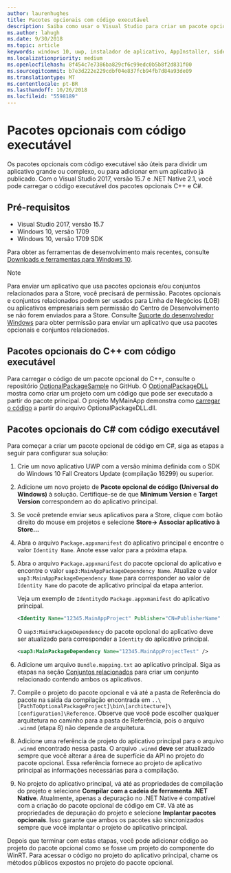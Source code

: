 ```yaml
---
author: laurenhughes
title: Pacotes opcionais com código executável
description: Saiba como usar o Visual Studio para criar um pacote opcional com código executável.
ms.author: lahugh
ms.date: 9/30/2018
ms.topic: article
keywords: windows 10, uwp, instalador de aplicativo, AppInstaller, sideload, conjunto relacionado, pacotes opcionais
ms.localizationpriority: medium
ms.openlocfilehash: 8f454c7e7386ba829cf6c99edc0b5b8f2d831f00
ms.sourcegitcommit: b7e3d222e229cdbf04e837fcb94fb7d84a93de09
ms.translationtype: MT
ms.contentlocale: pt-BR
ms.lasthandoff: 10/26/2018
ms.locfileid: "5598189"
---
```

# <a name="optional-packages-with-executable-code"></a>Pacotes opcionais com código executável
 
Os pacotes opcionais com código executável são úteis para dividir um aplicativo grande ou complexo, ou para adicionar em um aplicativo já publicado. Com o Visual Studio 2017, versão 15.7 e .NET Native 2.1, você pode carregar o código executável dos pacotes opcionais C++ e C#.

## <a name="prerequisites"></a>Pré-requisitos
- Visual Studio 2017, versão 15.7
- Windows 10, versão 1709
- Windows 10, versão 1709 SDK

Para obter as ferramentas de desenvolvimento mais recentes, consulte [Downloads e ferramentas para Windows 10](https://developer.microsoft.com/windows/downloads). 

> [!NOTE]
> Para enviar um aplicativo que usa pacotes opcionais e/ou conjuntos relacionados para a Store, você precisará de permissão. Pacotes opcionais e conjuntos relacionados podem ser usados para Linha de Negócios (LOB) ou aplicativos empresariais sem permissão do Centro de Desenvolvimento se não forem enviados para a Store. Consulte [Suporte do desenvolvedor Windows](https://developer.microsoft.com/windows/support) para obter permissão para enviar um aplicativo que usa pacotes opcionais e conjuntos relacionados.

## <a name="c-optional-packages-with-executable-code"></a>Pacotes opcionais do C++ com código executável

Para carregar o código de um pacote opcional do C++, consulte o repositório [OptionalPackageSample](https://github.com/AppInstaller/OptionalPackageSample) no GitHub. O [OptionalPackageDLL](https://github.com/AppInstaller/OptionalPackageSample/tree/master/OptionalPackageDLL) mostra como criar um projeto com um código que pode ser executado a partir do pacote principal. O projeto MyMainApp demonstra como [carregar o código](https://github.com/AppInstaller/OptionalPackageSample/blob/bf6b4915ff1f3b8abfdaacb1ad9e77184c49fe18/MyMainApp/MainPage.xaml.cpp#L182) a partir do arquivo OptionalPackageDLL.dll.

## <a name="c-optional-packages-with-executable-code"></a>Pacotes opcionais do C# com código executável

Para começar a criar um pacote opcional de código em C#, siga as etapas a seguir para configurar sua solução:

1. Crie um novo aplicativo UWP com a versão mínima definida com o SDK do Windows 10 Fall Creators Update (compilação 16299) ou superior.

2. Adicione um novo projeto de **Pacote opcional de código (Universal do Windows)** à solução. Certifique-se de que **Minimum Version** e **Target Version** correspondem ao do aplicativo principal.

3. Se você pretende enviar seus aplicativos para a Store, clique com botão direito do mouse em projetos e selecione **Store-> Associar aplicativo à Store...**

4. Abra o arquivo `Package.appxmanifest` do aplicativo principal e encontre o valor `Identity Name`. Anote esse valor para a próxima etapa.

5. Abra o arquivo `Package.appxmanifest` do pacote opcional do aplicativo e encontre o valor `uap3:MainAppPackageDependency Name`. Atualize o valor `uap3:MainAppPackageDependency Name` para corresponder ao valor de `Identity Name` do pacote de aplicativo principal da etapa anterior. 

    Veja um exemplo de `Identity`do `Package.appxmanifest` do aplicativo principal.
    ```XML
    <Identity Name="12345.MainAppProject" Publisher="CN=PublisherName" Version="1.0.0.0" />
    ```

    O `uap3:MainPackageDependency` do pacote opcional do aplicativo deve ser atualizado para corresponder a `Identity` do aplicativo principal.
    ```XML
    <uap3:MainPackageDependency Name="12345.MainAppProjectTest" />
    ```

6. Adicione um arquivo `Bundle.mapping.txt` ao aplicativo principal. Siga as etapas na seção [Conjuntos relacionados](https://docs.microsoft.com/windows/uwp/packaging/optional-packages#related-sets) para criar um conjunto relacionado contendo ambos os aplicativos. 

7. Compile o projeto do pacote opcional e vá até a pasta de Referência do pacote na saída da compilação encontrada em `..\[PathToOptionalPackageProject]\bin\[architecture]\[configuration]\Reference`. Observe que você pode escolher qualquer arquitetura no caminho para a pasta de Referência, pois o arquivo `.winmd` (etapa 8) não depende de arquitetura.

8. Adicione uma referência de projeto do aplicativo principal para o arquivo `.winmd` encontrado nessa pasta. O arquivo `.winmd` **deve** ser atualizado sempre que você alterar a área de superfície da API no projeto do pacote opcional. Essa referência fornece ao projeto de aplicativo principal as informações necessárias para a compilação.

9. No projeto do aplicativo principal, vá até as propriedades de compilação do projeto e selecione **Compilar com a cadeia de ferramenta .NET Native**. Atualmente, apenas a depuração no .NET Native é compatível com a criação do pacote opcional de código em C#. Vá até as propriedades de depuração do projeto e selecione **Implantar pacotes opcionais**. Isso garante que ambos os pacotes são sincronizados sempre que você implantar o projeto do aplicativo principal.

Depois que terminar com estas etapas, você pode adicionar código ao projeto do pacote opcional como se fosse um projeto do componente do WinRT. Para acessar o código no projeto do aplicativo principal, chame os métodos públicos expostos no projeto do pacote opcional.